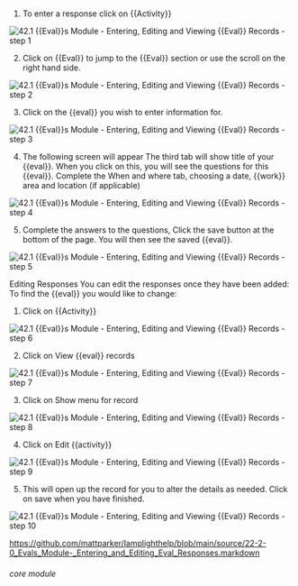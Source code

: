 # 

1. To enter a response click on {{Activity}}

![42.1 {{Eval}}s Module - Entering, Editing and Viewing {{Eval}} Records - step 1](42.1_Evaluations_Module_-_Entering,_Editing_and_Viewing_Evaluation_Records_im_1.png)

2. Click on {{Eval}} to jump to the {{Eval}} section or use the scroll on the right hand side.

![42.1 {{Eval}}s Module - Entering, Editing and Viewing {{Eval}} Records - step 2](42.1_Evaluations_Module_-_Entering,_Editing_and_Viewing_Evaluation_Records_im_2.png)

3. Click on the {{eval}} you wish to enter information for.

![42.1 {{Eval}}s Module - Entering, Editing and Viewing {{Eval}} Records - step 3](42.1_Evaluations_Module_-_Entering,_Editing_and_Viewing_Evaluation_Records_im_3.png)

4. The following screen will appear
The third tab will show title of your {{eval}}. When you click on this, you will see the questions for this {{eval}}.
Complete the When and where tab, choosing a date, {{work}} area and location (if applicable)

![42.1 {{Eval}}s Module - Entering, Editing and Viewing {{Eval}} Records - step 4](42.1_Evaluations_Module_-_Entering,_Editing_and_Viewing_Evaluation_Records_im_4.png)

5. Complete the answers to the questions, Click the save button at the bottom of the page. You will then see the saved {{eval}}.

![42.1 {{Eval}}s Module - Entering, Editing and Viewing {{Eval}} Records - step 5](42.1_Evaluations_Module_-_Entering,_Editing_and_Viewing_Evaluation_Records_im_5.png)

Editing Responses
You can edit the responses once they have been added:
To find the {{eval}} you would like to change:
1. Click on {{Activity}}

![42.1 {{Eval}}s Module - Entering, Editing and Viewing {{Eval}} Records - step 6](42.1_Evaluations_Module_-_Entering,_Editing_and_Viewing_Evaluation_Records_im_6.png)

2. Click on View {{eval}} records

![42.1 {{Eval}}s Module - Entering, Editing and Viewing {{Eval}} Records - step 7](42.1_Evaluations_Module_-_Entering,_Editing_and_Viewing_Evaluation_Records_im_7.png)

3. Click on Show menu for record

![42.1 {{Eval}}s Module - Entering, Editing and Viewing {{Eval}} Records - step 8](42.1_Evaluations_Module_-_Entering,_Editing_and_Viewing_Evaluation_Records_im_8.png)

4. Click on Edit {{activity}}

![42.1 {{Eval}}s Module - Entering, Editing and Viewing {{Eval}} Records - step 9](42.1_Evaluations_Module_-_Entering,_Editing_and_Viewing_Evaluation_Records_im_9.png)

5. This will open up the record for you to alter the details as needed. Click on save when you have finished.

![42.1 {{Eval}}s Module - Entering, Editing and Viewing {{Eval}} Records - step 10](42.1_Evaluations_Module_-_Entering,_Editing_and_Viewing_Evaluation_Records_im_10.png)

https://github.com/mattparker/lamplighthelp/blob/main/source/22-2-0_Evals_Module-_Entering_and_Editing_Eval_Responses.markdown

###### core module